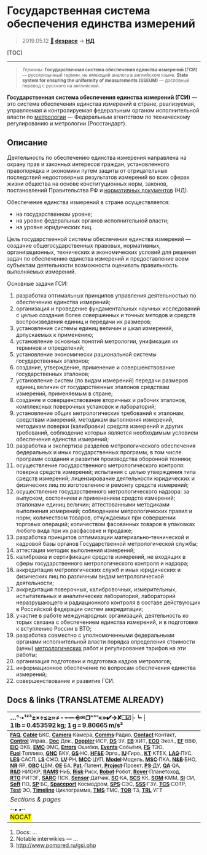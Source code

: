 # Государственная система обеспечения единства измерений
> 2019.05.12 **[🚀](../index/index.md) [despace](index.md)** → **[НД](doc.md)**

[TOC]

---

> <small>*Термины:* **Государственная система обеспечения единства измерений (ГСИ)** — русскоязычный термин, не имеющий аналога в английском языке. **State system for ensuring the uniformity of measurements (SSEUM)** — дословный перевод с русского на английский.</small>

**Государственная система обеспечения единства измерений (ГСИ)** — это система обеспечения единства измерений в стране, реализуемая, управляемая и контролируемая федеральным органом исполнительной власти по [метрологии](metrology.md) — Федеральным агентством по техническому регулированию и метрологии (Росстандарт).



## Описание
Деятельность по обеспечению единства измерения направлена на охрану прав и законных интересов граждан, установленного правопорядка и экономики путем защиты от отрицательных последствий недостоверных результатов измерений во всех сферах жизни общества на основе конституционных норм, законов, постановлений Правительства РФ и [нормативных документов](doc.md) (НД).

Обеспечение единства измерений в стране осуществляется:

   - на государственном уровне;
   - на уровне федеральных органов исполнительной власти;
   - на уровне юридических лиц.

Цель государственной системы обеспечения единства измерений — создание общегосударственных правовых, нормативных, организационных, технических и экономических условий для решения задач по обеспечению единства измерений и предоставление всем субъектам деятельности возможности оценивать правильность выполняемых измерений.

Основные задачи ГСИ:

   1. разработка оптимальных принципов управления деятельностью по обеспечению единства измерений;
   1. организация и проведение фундаментальных научных исследований с целью создания более совершенных и точных методов и средств воспроизведения единиц и передачи их размеров;
   1. установление системы единиц величин и шкал измерений, допускаемых к применению;
   1. установление основных понятий метрологии, унификация их терминов и определений;
   1. установление экономически рациональной системы государственных эталонов;
   1. создание, утверждение, применение и совершенствование государственных эталонов;
   1. установление систем (по видам измерений) передачи размеров единиц величин от государственных эталонов средствам измерений, применяемым в стране;
   1. создание и совершенствование вторичных и рабочих эталонов, комплексных поверочных установок и лабораторий;
   1. установление общих метрологических требований к эталонам, средствам измерений, методикам выполнения измерений, методикам поверки (калибровки) средств измерений и других требований, соблюдение которых является необходимым условием обеспечения единства измерений;
   1. разработка и экспертиза разделов метрологического обеспечения федеральных и иных государственных программ, в том числе программ создания и развития производства оборонной техники;
   1. осуществление государственного метрологического контроля: поверка средств измерений; испытания с целью утверждения типа средств измерений; лицензирование деятельности юридических и физических лиц по изготовлению и ремонту средств измерений;
   1. осуществление государственного метрологического надзора: за выпуском, состоянием и применением средств измерений; эталонами единиц величин; аттестованными методиками выполнения измерений; соблюдением метрологических правил и норм; количеством товаров, отчуждаемых при совершении торговых операций; количеством фасованных товаров в упаковках любого вида при их расфасовке и продаже;
   1. разработка принципов оптимизации материально‑технической и кадровой базы органов Государственной метрологической службы;
   1. аттестация методик выполнения измерений;
   1. калибровка и сертификация средств измерений, не входящих в сферы государственного метрологического контроля и надзора;
   1. аккредитация метрологических служб и иных юридических и физических лиц по различным видам метрологической деятельности;
   1. аккредитация поверочных, калибровочных, измерительных, испытательных и аналитических лабораторий, лабораторий неразрушающего и радиационного контроля в составе действующих в Российской федерации систем аккредитации;
   1. участие в работе международных организаций, деятельность ко торых связана с обеспечением единства измерений, и в подготовке к вступлению России в ВТО;
   1. разработка совместно с уполномоченными федеральными органами исполнительной власти порядка определения стоимости (цены) [метрологических](metrology.md) работ и регулирования тарифов на эти работы;
   1. организация подготовки и подготовка кадров метрологов;
   1. информационное обеспечение по вопросам обеспечения единства измерений;
   1. совершенствование и развитие ГСИ.



<p style="page-break-after:always"> </p>

## Docs & links (TRANSLATEME ALREADY)
|…°·•¹²³±×÷≤≥≈≠ ‑ −— ⎆✉ ❐“”’«»✔→✘☐☑├┕┆ 1 lb = 0.453592 kg; 1 g = 9.80665 m/s²|
|:--|
|<small>**[FAQ](faq.md)**, **[Cable](cable.md)**·БКС, **[Camera](camera.md)**·Камера, **[Comms](comms.md)**·Радио, **[Contact](contact.md)**·Контакт, **[Control](control.md)**·Управ., **[Doc](doc.md)**·Док., **[Doppler](doppler.md)**·ИСР, **[DS](ds.md)**·ЗУ, **[EB](eb.md)**·ХИТ, **[ECO](ecology.md)**·Экол., **[EF](ef.md)**·ВВФ, **[ElC](elc.md)**·ЭКБ, **[EMC](emc.md)**·ЭМС, **[Errors](error.md)**·Ошибки, **[Events](event.md)**·События, **[FS](fs.md)**·ТЭО, **[Fuel](fuel.md)**·Топливо, **[GNC](gnc.md)**·БКУ, **[GS](scs.md)**·НС, **[HF&E](hfe.md)**·Эрго., **[IU](iu.md)**·Гиро., **[KT](kt.md)**·КТЕХ, **[LAG](lag.md)**·ПУC, **[LES](les.md)**·САСП, **[LS](ls.md)**·СЖО, **[LV](lv.md)**·РН, **[MCC](mcc.md)**·ЦУП, **[Model](model.md)**·Модель, **[MSC](sc.md)**·ПКА, **[N&B](nnb.md)**·БНО, **[NR](nr.md)**·ЯР, **[OBC](obc.md)**·ЦВМ, **[OE](oe.md)**·БА, **[Pat.](патент.md)**·Патент, **[Project](project.md)**·Проект, **[PS](ps.md)**·ДУ, **[QA](quality.md)**·QA, **[R&D](rnd.md)**·НИОКР, **[RAMS](rams.md)**·НиБ, **[Risk](risk.md)**·Риск, **[Robot](robotics.md)**·Робот, **[Rover](rover.md)**·Планетоход, **[RTG](rtg.md)**·РИТЭГ, **[SARC](sarc.md)**·ПСК, **[Sensor](sensor.md)**·Датчик, **[SC](sc.md)**·КА, **[SCS](scs.md)**·КК, **[SGM](sgm.md)**·КММ, **[SI](si.md)**·СИ, **[Soft](soft.md)**·ПО, **[SP](sp.md)**·БС, **[Spaceport](spaceport.md)**·Космодром, **[SPS](sps.md)**·СЭС, **[SSS](sss.md)**·ГЗУ, **[TCS](tcs.md)**·СОТР, **[Test](test.md)**·ЭО, **[Timeline](timeline.md)**·Циклограмма, **[TMS](tms.md)**·ТМС, **[TOR](tor.md)**·ТЗ, **[TRL](trl.md)**·УГТ</small>|
|*Sections & pages*|
|**··• [](.md) •··**<br> <mark>NOCAT</mark> |

   1. Docs: …
   1. Notable interwikies — …
   1. <http://www.pompred.ru/gsi.php>
